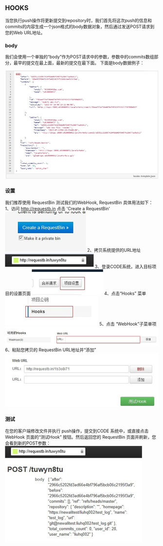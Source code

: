 ## HOOKS

当您执行push操作将更新提交到repository时，我们首先将这次push的信息和commits的内容生成一个json格式的body数据对象，然后通过发送POST请求到您的Web URL地址。

### body
我们会使用一个单独的“body”作为POST请求中的参数，参数中的commits数组部分，最早的提交在最上面，最新的提交在最下面。
下面是body数据例子：
 
![](images/FAQ_4_7_1.jpg)

### 设置
我们推荐使用 RequestBin 测试我们的WebHook, RequestBin 具体用法如下：
1、访问 http://requestb.in 点击 'Create a RequestBin'
![](images/FAQ_4_7_2.jpg) 
2、拷贝系统提供的URL地址
![](images/FAQ_4_7_3.jpg)
3、登录CODE系统，进入目标项目的设置页面
![](images/FAQ_4_7_4.jpg) 
4、点击“Hooks” 菜单
![](images/FAQ_4_7_5.jpg)
5、点击 “WebHook”子菜单项
![](images/FAQ_4_7_6.jpg)
6、粘贴您拷贝的 RequestBin URL地址并“添加”
![](images/FAQ_4_7_7.jpg)

### 测试

在您的客户端修改文件并执行 push操作，提交到CODE 系统中，或直接点击WebHook 页面的“测试Hook” 按钮。然后返回您的 RequestBin 页面并刷新，您会看到新的POST参数：
![](images/FAQ_4_7_8.jpg)